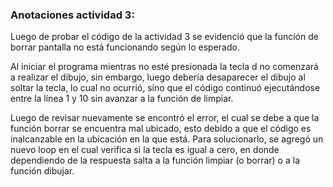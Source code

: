 ### Anotaciones actividad 3:

Luego de probar el código de la actividad 3 se evidenció que la función de borrar pantalla no está funcionando según lo esperado.

Al iniciar el programa mientras no esté presionada la tecla d no comenzará a realizar el dibujo, sin embargo, luego debería desaparecer el dibujo al soltar la tecla, lo cual no ocurrió, sino que el código continuó ejecutándose entre la línea 1 y 10 sin avanzar a la función de limpiar.

Luego de revisar nuevamente se encontró el error, el cual se debe a que la función borrar se encuentra mal ubicado, esto debido a que el código es inalcanzable en la ubicación en la que está. Para solucionarlo, se agregó un nuevo loop en el cual verifica si la tecla es igual a cero, en donde dependiendo de la respuesta salta a la función limpiar (o borrar) o a la función dibujar.